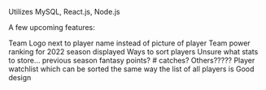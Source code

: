 Utilizes MySQL, React.js, Node.js

A few upcoming features:

Team Logo next to player name instead of picture of player
Team power ranking for 2022 season displayed
Ways to sort players
Unsure what stats to store... previous season fantasy points? # catches? Others?????
Player watchlist which can be sorted the same way the list of all players is
Good design